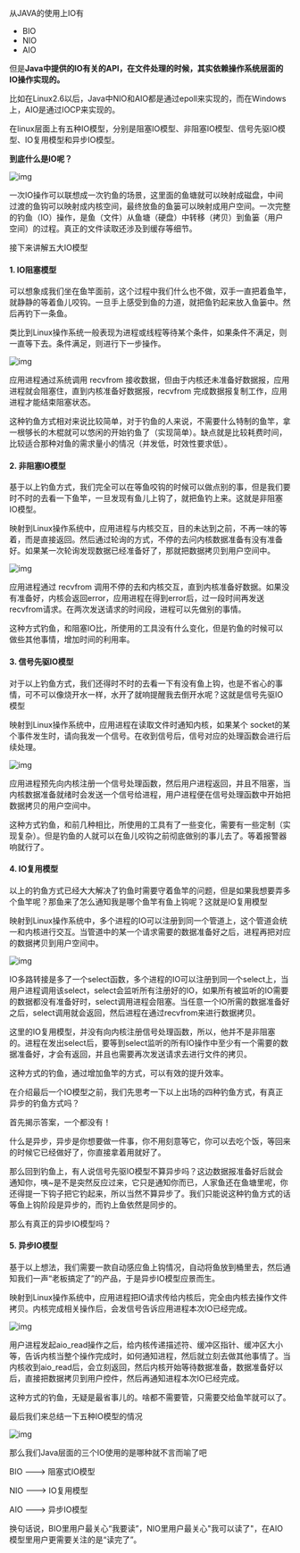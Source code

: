 从JAVA的使用上IO有

- BIO
- NIO
- AIO



但是**Java中提供的IO有关的API，在文件处理的时候，其实依赖操作系统层面的IO操作实现的。**

比如在Linux2.6以后，Java中NIO和AIO都是通过epoll来实现的，而在Windows上，AIO是通过IOCP来实现的。

在linux层面上有五种IO模型，分别是阻塞IO模型、非阻塞IO模型、信号先驱IO模型、IO复用模型和异步IO模型。



**到底什么是IO呢？**

![img](http://pcc.huitogo.club/906f1d0ec30c9139976c93a666aa6450)

一次IO操作可以联想成一次钓鱼的场景，这里面的鱼塘就可以映射成磁盘，中间过渡的鱼钩可以映射成内核空间，最终放鱼的鱼篓可以映射成用户空间。一次完整的钓鱼（IO）操作，是鱼（文件）从鱼塘（硬盘）中转移（拷贝）到鱼篓（用户空间）的过程。真正的文件读取还涉及到缓存等细节。



接下来讲解五大IO模型

#### 1. IO阻塞模型

可以想象成我们坐在鱼竿面前，这个过程中我们什么也不做，双手一直把着鱼竿，就静静的等着鱼儿咬钩。一旦手上感受到鱼的力道，就把鱼钓起来放入鱼篓中。然后再钓下一条鱼。

类比到Linux操作系统一般表现为进程或线程等待某个条件，如果条件不满足，则一直等下去。条件满足，则进行下一步操作。



![img](http://pcc.huitogo.club/b0a5be5c9df11933cef6eca0b92de4c3)



应用进程通过系统调用 recvfrom 接收数据，但由于内核还未准备好数据报，应用进程就会阻塞住，直到内核准备好数据报，recvfrom 完成数据报复制工作，应用进程才能结束阻塞状态。

这种钓鱼方式相对来说比较简单，对于钓鱼的人来说，不需要什么特制的鱼竿，拿一根够长的木棍就可以悠闲的开始钓鱼了（实现简单）。缺点就是比较耗费时间，比较适合那种对鱼的需求量小的情况（并发低，时效性要求低）。



#### 2. 非阻塞IO模型

基于以上钓鱼方式，我们完全可以在等鱼咬钩的时候可以做点别的事，但是我们要时不时的去看一下鱼竿，一旦发现有鱼儿上钩了，就把鱼钓上来。这就是非阻塞IO模型。

映射到Linux操作系统中，应用进程与内核交互，目的未达到之前，不再一味的等着，而是直接返回。然后通过轮询的方式，不停的去问内核数据准备有没有准备好。如果某一次轮询发现数据已经准备好了，那就把数据拷贝到用户空间中。



![img](http://pcc.huitogo.club/774aecaeaa3e350fc19e270beca84219)



应用进程通过 recvfrom 调用不停的去和内核交互，直到内核准备好数据。如果没有准备好，内核会返回error，应用进程在得到error后，过一段时间再发送recvfrom请求。在两次发送请求的时间段，进程可以先做别的事情。

这种方式钓鱼，和阻塞IO比，所使用的工具没有什么变化，但是钓鱼的时候可以做些其他事情，增加时间的利用率。



#### 3. 信号先驱IO模型

对于以上钓鱼方式，我们还得时不时的去看一下有没有鱼上钩，也是不省心的事情，可不可以像烧开水一样，水开了就响提醒我去倒开水呢？这就是信号先驱IO模型

映射到Linux操作系统中，应用进程在读取文件时通知内核，如果某个 socket的某个事件发生时，请向我发一个信号。在收到信号后，信号对应的处理函数会进行后续处理。



![img](http://pcc.huitogo.club/7340f04ee37eba2986866ac63e1db2ce)



应用进程预先向内核注册一个信号处理函数，然后用户进程返回，并且不阻塞，当内核数据准备就绪时会发送一个信号给进程，用户进程便在信号处理函数中开始把数据拷贝的用户空间中。

这种方式钓鱼，和前几种相比，所使用的工具有了一些变化，需要有一些定制（实现复杂）。但是钓鱼的人就可以在鱼儿咬钩之前彻底做别的事儿去了。等着报警器响就行了。



#### 4. IO复用模型

以上的钓鱼方式已经大大解决了钓鱼时需要守着鱼竿的问题，但是如果我想要弄多个鱼竿呢？那鱼来了怎么通知我是哪个鱼竿有鱼上钩呢？这就是IO复用模型

映射到Linux操作系统中，多个进程的IO可以注册到同一个管道上，这个管道会统一和内核进行交互。当管道中的某一个请求需要的数据准备好之后，进程再把对应的数据拷贝到用户空间中。



![img](http://pcc.huitogo.club/a8f4737630b8907dc457952186127c5c)



IO多路转接是多了一个select函数，多个进程的IO可以注册到同一个select上，当用户进程调用该select，select会监听所有注册好的IO，如果所有被监听的IO需要的数据都没有准备好时，select调用进程会阻塞。当任意一个IO所需的数据准备好之后，select调用就会返回，然后进程在通过recvfrom来进行数据拷贝。



这里的IO复用模型，并没有向内核注册信号处理函数，所以，他并不是非阻塞的。进程在发出select后，要等到select监听的所有IO操作中至少有一个需要的数据准备好，才会有返回，并且也需要再次发送请求去进行文件的拷贝。

这种方式的钓鱼，通过增加鱼竿的方式，可以有效的提升效率。



在介绍最后一个IO模型之前，我们先思考一下以上出场的四种钓鱼方式，有真正异步的钓鱼方式吗？

首先揭示答案，一个都没有！



什么是异步，异步是你想要做一件事，你不用刻意等它，你可以去吃个饭，等回来的时候它已经做好了，你直接拿着用就好了。

那么回到钓鱼上，有人说信号先驱IO模型不算异步吗？这边数据报准备好后就会通知你，咦~是不是突然反应过来，它只是通知你而已，人家鱼还在鱼塘里呢，你还得提一下钩子把它钓起来，所以当然不算异步了。我们只能说这种钓鱼方式的话等鱼上钩阶段是异步的，而钓上鱼依然是同步的。



那么有真正的异步IO模型吗？



#### 5. 异步IO模型

基于以上想法，我们需要一款自动感应鱼上钩情况，自动将鱼放到桶里去，然后通知我们一声“老板搞定了”的产品，于是异步IO模型应景而生。

映射到Linux操作系统中，应用进程把IO请求传给内核后，完全由内核去操作文件拷贝。内核完成相关操作后，会发信号告诉应用进程本次IO已经完成。



![img](http://pcc.huitogo.club/0a53ffa326db3d6e8fabfc7870d5689f)



用户进程发起aio_read操作之后，给内核传递描述符、缓冲区指针、缓冲区大小等，告诉内核当整个操作完成时，如何通知进程，然后就立刻去做其他事情了。当内核收到aio_read后，会立刻返回，然后内核开始等待数据准备，数据准备好以后，直接把数据拷贝到用户控件，然后再通知进程本次IO已经完成。

这种方式的钓鱼，无疑是最省事儿的。啥都不需要管，只需要交给鱼竿就可以了。



最后我们来总结一下五种IO模型的情况



![img](http://pcc.huitogo.club/3074ac79e27b2bd60a25c1a20b084da6)



那么我们Java层面的三个IO使用的是哪种就不言而喻了吧

BIO ---> 阻塞式IO模型

NIO ---> IO复用模型

AIO ---> 异步IO模型

换句话说，BIO里用户最关心“我要读”，NIO里用户最关心"我可以读了"，在AIO模型里用户更需要关注的是“读完了”。